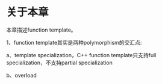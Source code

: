 # 关于本章

本章描述function template。

1、function template其实是两种polymorphism的交汇点:

a、template specialization，C++ function template只支持full specialization，不支持partial specialization

b、overload




